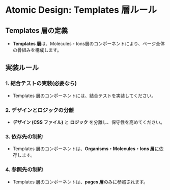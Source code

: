 # Atomic Design: Templates 層ルール

## Templates 層の定義
- **Templates 層**は、Molecules・Ions層のコンポーネントにより、ページ全体の骨組みを構成します。

## 実装ルール

### 1. 結合テストの実装(必要なら)
- Templates 層のコンポーネントには、結合テストを実装してください。

### 2. デザインとロジックの分離
- **デザイン (CSS ファイル)** と **ロジック** を分離し、保守性を高めてください。

### 3. 依存先の制約
- Templates 層のコンポーネントは、**Organisms・Molecules・Ions 層**に依存します。

### 4. 参照先の制約
- Templates 層のコンポーネントは、**pages 層**のみに参照されます。
